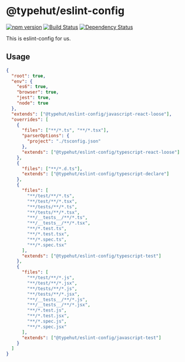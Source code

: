 # @typehut/eslint-config

[![npm version](https://img.shields.io/github/v/release/typehut/eslint-config)](https://github.com/typehut/eslint-config/packages/817063)
[![Build Status](https://img.shields.io/github/workflow/status/typehut/eslint-config/Test)](https://travis-ci.org/typehut/eslint-config)
[![Dependency Status](https://david-dm.org/typehut/eslint-config.svg)](https://david-dm.org/typehut/eslint-config)

This is eslint-config for us.

## Usage

```json
{
  "root": true,
  "env": {
    "es6": true,
    "browser": true,
    "jest": true,
    "node": true
  },
  "extends": ["@typehut/eslint-config/javascript-react-loose"],
  "overrides": [
    {
      "files": ["**/*.ts", "**/*.tsx"],
      "parserOptions": {
        "project": "./tsconfig.json"
      },
      "extends": ["@typehut/eslint-config/typescript-react-loose"]
    },
    {
      "files": ["**/*.d.ts"],
      "extends": ["@typehut/eslint-config/typescript-declare"]
    },
    {
      "files": [
        "**/test/**/*.ts",
        "**/test/**/*.tsx",
        "**/tests/**/*.ts",
        "**/tests/**/*.tsx",
        "**/__tests__/**/*.ts",
        "**/__tests__/**/*.tsx",
        "**/*.test.ts",
        "**/*.test.tsx",
        "**/*.spec.ts",
        "**/*.spec.tsx"
      ],
      "extends": ["@typehut/eslint-config/typescript-test"]
    },
    {
      "files": [
        "**/test/**/*.js",
        "**/test/**/*.jsx",
        "**/tests/**/*.js",
        "**/tests/**/*.jsx",
        "**/__tests__/**/*.js",
        "**/__tests__/**/*.jsx",
        "**/*.test.js",
        "**/*.test.jsx",
        "**/*.spec.js",
        "**/*.spec.jsx"
      ],
      "extends": ["@typehut/eslint-config/javascript-test"]
    }
  ]
}
```
